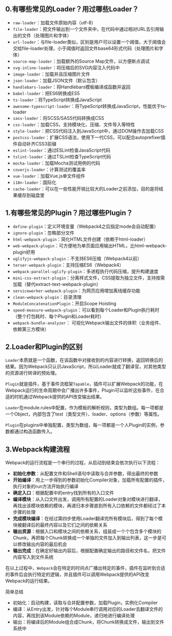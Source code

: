 ## 0.有哪些常见的Loader？用过哪些Loader？
- `raw-loader`：加载文件原始内容（utf-8）
- `file-loader`：把文件输出到一个文件夹中，在代码中通过相对URL去引用输出的文件（处理图片和字体）
- `url-loader`：与file-loader类似，区别是用户可以设置一个阈值，大于阈值会交给file-loader处理，小于阈值时返回文件base64形式代码（处理图片和字体）
- `source-map-loader`：加载额外的Source Map文件，以方便断点调试
- `svg-inline-loader`：将压缩后的SVG内容注入代码中
- `image-loader`：加载并且压缩图片文件
- `json-loader`：加载JSON文件（默认包含）
- `handlebars-loader`：将Handlebars模板编译成函数并返回
- `babel-loader`：把ES6转换成ES5
- `ts-loader`：将TypeScript转换成JavaScript
- `awesome-typescript-loader`：将TypeScript转换成JavaScript，性能优于ts-loader
- `sass-loader`：将SCSS/SASS代码转换成CSS
- `css-loader`：加载CSS，支持模块化、压缩、文件导入等特性
- `style-loader`：把CSS代码注入到JavaScript中，通过DOM操作去加载CSS
- `postcss-loader`：扩展CSS语法，使用下一代CSS，可以配合autoprefixer插件自动补齐CSS3前缀
- `eslint-loader`：通过ESLint检查JavaScript代码
- `tslint-loader`：通过TSLint检查TypeScript代码
- `mocha-loader`：加载Mocha测试用例的代码
- `coverjs-loader`：计算测试的覆盖率
- `vue-loader`：加载Vue.js单文件组件
- `i18n-loader`：国际化
- `cache-loader`：可以在一些性能开销比较大的Loader之前添加，目的是将结果缓存到磁盘里

## 1.有哪些常见的Plugin？用过哪些Plugin？
- `define-plugin`：定义环境变量（Webpack4之后指定mode会自动配置）
- `ignore-plugin`：忽略部分文件
- `html-webpack-plugin`：简化HTML文件创建（依赖于html-loader）
- `web-webpack-plugin`：可方便地为单页面应用输出HTML，比html-webpack-plugin好用
- `uglifyjs-webpack-plugin`：不支持ES6压缩（Webpack4以前）
- `terser-webpack-plugin`：支持压缩ES6（Webpack4）
- `webpack-parallel-uglify-plugin`：多进程执行代码压缩，提升构建速度
- `mini-css-extract-plugin`：分离样式文件，CSS提取为独立文件，支持按需加载（替代extract-text-webpack-plugin）
- `serviceworker-webpack-plugin`：为网页应用增加离线缓存功能
- `clean-webpack-plugin`：目录清理
- `ModuleConcatenationPlugin`：开启Scope Hoisting
- `speed-measure-webpack-plugin`：可以看到每个Loader和Plugin执行耗时（整个打包耗时、每个Plugin和Loader耗时）
- `webpack-bundle-analyzer`： 可视化Webpack输出文件的体积（业务组件、依赖第三方模块）

## 2.Loader和Plugin的区别
`Loader`本质就是一个函数，在该函数中对接收到的内容进行转换，返回转换后的结果。因为Webpack只认识JavaScript，所以Loader就成了翻译官，对其他类型的资源进行转译的预处理。

`Plugin`就是插件，基于事件流框架`Tapable`，插件可以扩展Webpack的功能，在Webpack运行的生命周期中会广播出许多事件，Plugin可以监听这些事件，在合适的时机通过Webpack提供的API改变输出结果。

`Loader`在module.rules中配置，作为模板的解析规则，类型为数组。每一项都是一个Object，内部包含了test（类型文件）、loader、options（参数）等属性。

`Plugin`在plugins中单独配置，类型为数组，每一项都是一个人Plugin的实例，参数都通过构造函数传入。

## 3.Webpack构建流程
Webpack的运行流程是一个串行的过程，从启动到结束会依次执行以下流程：
- **初始化参数**：从配置文件和Shell语句中读取与合并参数，得出最终的参数
- **开始编译**：用上一步得到的参数初始化Compiler对象，加载所有配置的插件，执行对象的run方法开始执行编译
- **确定入口**：根据配置中的entry找到所有的入口文件
- **编译模块**：从入口文件出发，调用所有配置的Loader对象对模块进行翻译，再找出该模块依赖的模块，再递归本步骤直到所有入口依赖的文件都经过了本步骤的处理
- **完成模块编译**：在经过第四步使用Loader翻译完所有模块后，得到了每个模块被翻译后的最终内容以及它们之间的依赖关系
- **输出资源**：根据入口和模块之间的依赖关系，组装成一个个包含多个模块的Chunk，再把每个Chunk转换成一个单独的文件加入到输出列表，这一步是可以修改输出内容的最后机会
- **输出完成**：在确定好输出内容后，根据配置确定输出的路径和文件名，把文件内容写入到文件系统

在以上过程中，`Webpack`会在特定的时间点广播出特定的事件，插件在监听到合适的事件后会执行特定的逻辑，并且插件可以调用Webpack提供的API改变Webpack的运行结果。

简单总结
- 初始化：启动构建，读取与合并配置参数，加载Plugin，实例化Compiler
- 编译：从Entry出发，针对每个Module串行调用对应的Loader去翻译文件的内容，再找到该Module依赖的Module，递归地进行编译处理
- 输出：将编译后的Module组合成Chunk，将Chunk转换成文件，输出到文件系统中